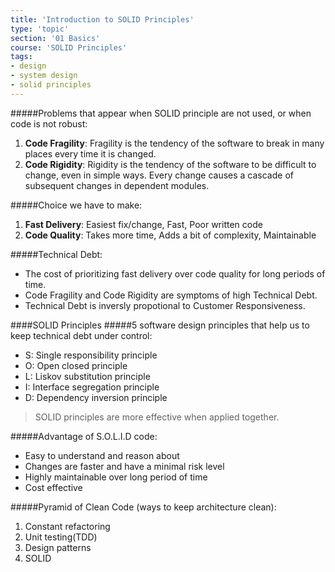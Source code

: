 ```yaml
---
title: 'Introduction to SOLID Principles'
type: 'topic'
section: '01 Basics'
course: 'SOLID Principles'
tags:
- design
- system design
- solid principles
---
```

#####Problems that appear when SOLID principle are not used, or when code is not robust:

1. **Code Fragility**: Fragility is the tendency of the software to break in many places every time it is changed.
2. **Code Rigidity**: Rigidity is the tendency of the software to be difficult to change, even in simple ways. Every change causes a cascade of subsequent changes in dependent modules.

#####Choice we have to make:
1. **Fast Delivery**: Easiest fix/change, Fast, Poor written code
2. **Code Quality**: Takes more time, Adds a bit of complexity, Maintainable

#####Technical Debt:
- The cost of prioritizing fast delivery over code quality for long periods of time.
- Code Fragility and Code Rigidity are symptoms of high Technical Debt.
- Technical Debt is inversly propotional to Customer Responsiveness.

####SOLID Principles
#####5 software design principles that help us to keep technical debt under control:
- S: Single responsibility principle
- O: Open closed principle
- L: Liskov substitution principle
- I: Interface segregation principle
- D: Dependency inversion principle

> SOLID principles are more effective when applied together.

#####Advantage of S.O.L.I.D code:
- Easy to understand and reason about
- Changes are faster and have a minimal risk level
- Highly maintainable over long period of time
- Cost effective

#####Pyramid of Clean Code (ways to keep architecture clean):
1. Constant refactoring
2. Unit testing(TDD)
3. Design patterns
4. SOLID